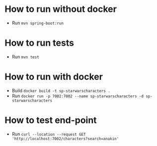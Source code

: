 # How to run without docker
 - Run ```mvn spring-boot:run```
 
# How to run tests
 - Run ```mvn test```
 
# How to run with docker
 - Build ```docker build -t sp-starwarscharacters .```
 - Run ```docker run -p 7002:7002 --name sp-starwarscharacters -d sp-starwarscharacters```
 
# How to test end-point
 - Run ```curl --location --request GET 'http://localhost:7002/characters?search=anakin'```